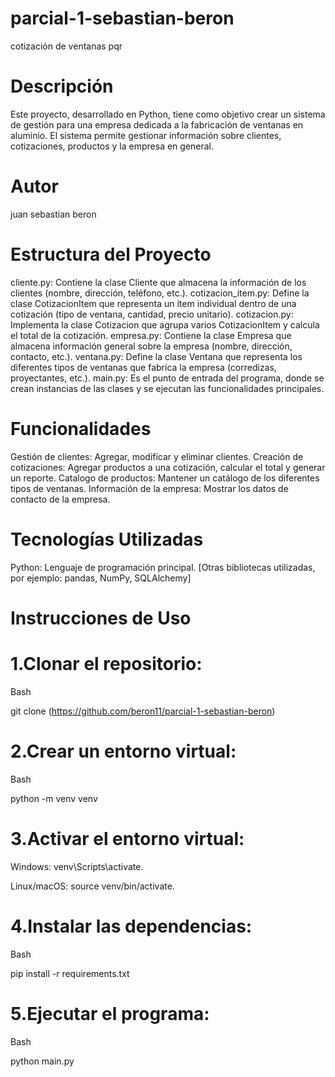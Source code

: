 # parcial-1-sebastian-beron
cotización de ventanas pqr
# Descripción
Este proyecto, desarrollado en Python, tiene como objetivo crear un sistema de gestión para una empresa dedicada a la fabricación de ventanas en aluminio. El sistema permite gestionar información sobre clientes, cotizaciones, productos y la empresa en general.
# Autor
juan sebastian beron
# Estructura del Proyecto
cliente.py: Contiene la clase Cliente que almacena la información de los clientes (nombre, dirección, teléfono, etc.).
cotizacion_item.py: Define la clase CotizacionItem que representa un ítem individual dentro de una cotización (tipo de ventana, cantidad, precio unitario).
cotizacion.py: Implementa la clase Cotizacion que agrupa varios CotizacionItem y calcula el total de la cotización.
empresa.py: Contiene la clase Empresa que almacena información general sobre la empresa (nombre, dirección, contacto, etc.).
ventana.py: Define la clase Ventana que representa los diferentes tipos de ventanas que fabrica la empresa (corredizas, proyectantes, etc.).
main.py: Es el punto de entrada del programa, donde se crean instancias de las clases y se ejecutan las funcionalidades principales.
# Funcionalidades
Gestión de clientes: Agregar, modificar y eliminar clientes.
Creación de cotizaciones: Agregar productos a una cotización, calcular el total y generar un reporte.
Catalogo de productos: Mantener un catálogo de los diferentes tipos de ventanas.
Información de la empresa: Mostrar los datos de contacto de la empresa.
# Tecnologías Utilizadas
Python: Lenguaje de programación principal.
[Otras bibliotecas utilizadas, por ejemplo: pandas, NumPy, SQLAlchemy]
# Instrucciones de Uso
# 1.Clonar el repositorio:
Bash

git clone (https://github.com/beron11/parcial-1-sebastian-beron)
# 2.Crear un entorno virtual:
Bash

python -m venv venv
# 3.Activar el entorno virtual:
Windows: venv\Scripts\activate.

Linux/macOS: source venv/bin/activate.
# 4.Instalar las dependencias:
Bash

pip install -r requirements.txt
# 5.Ejecutar el programa:
Bash

python main.py
